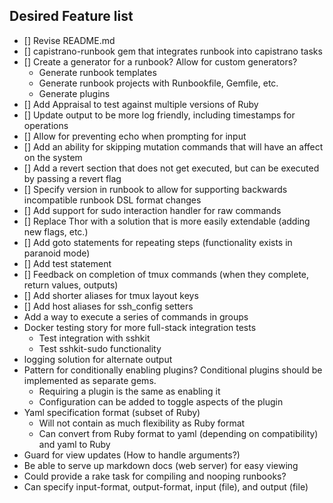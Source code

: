 ## Desired Feature list
* [] Revise README.md
* [] capistrano-runbook gem that integrates runbook into capistrano tasks
* [] Create a generator for a runbook? Allow for custom generators?
  * Generate runbook templates
  * Generate runbook projects with Runbookfile, Gemfile, etc.
  * Generate plugins
* [] Add Appraisal to test against multiple versions of Ruby
* [] Update output to be more log friendly, including timestamps for operations
* [] Allow for preventing echo when prompting for input
* [] Add an ability for skipping mutation commands that will have an affect on the system
* [] Add a revert section that does not get executed, but can be executed by passing a revert flag
* [] Specify version in runbook to allow for supporting backwards incompatible runbook DSL format changes
* [] Add support for sudo interaction handler for raw commands
* [] Replace Thor with a solution that is more easily extendable (adding new flags, etc.)
* [] Add goto statements for repeating steps (functionality exists in paranoid mode)
* [] Add test statement
* [] Feedback on completion of tmux commands (when they complete, return values, outputs)
* [] Add shorter aliases for tmux layout keys
* [] Add host aliases for ssh_config setters
* Add a way to execute a series of commands in groups
* Docker testing story for more full-stack integration tests
  * Test integration with sshkit
  * Test sshkit-sudo functionality
* logging solution for alternate output
* Pattern for conditionally enabling plugins? Conditional plugins should be implemented as separate gems.
  * Requiring a plugin is the same as enabling it
  * Configuration can be added to toggle aspects of the plugin
* Yaml specification format (subset of Ruby)
  * Will not contain as much flexibility as Ruby format
  * Can convert from Ruby format to yaml (depending on compatibility) and yaml to Ruby
* Guard for view updates (How to handle arguments?)
* Be able to serve up markdown docs (web server) for easy viewing
* Could provide a rake task for compiling and nooping runbooks?
* Can specify input-format, output-format, input (file), and output (file)
